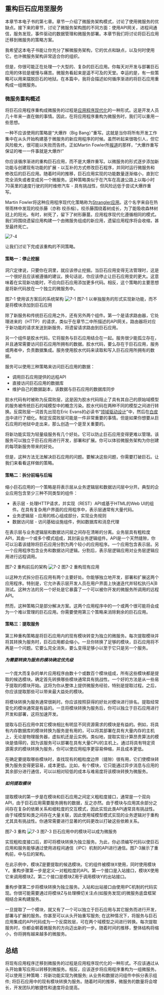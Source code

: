 ## 重构巨石应用至服务

本章节本电子书的第七章。章节一介绍了微服务架构模式，讨论了使用微服务的优缺点。接下来的章节，讨论了微服务架构图的不同方面：使用API网关，进程间通信，服务发现，事件驱动的数据管理和微服务部署。本章节我们将讨论将巨石应用迁移到微服务的策略方案。

我希望这本电子书能让你充分了解微服务架构，它的优点和缺点，以及何时使用它。也许微服务架构非常适合你的组织。

但是，你很可能正在处理一个大型的、复杂的巨石应用。你每天对开发与部署巨石应用的体验是缓慢与痛苦。微服务看起来是遥不可及的天堂。幸运的是，有一些策略可以用来摆脱巨石的地狱。在本篇中，我将会描述如何循序渐进的将巨石应用重构成一组微服务。

### 微服务重构概述

将巨石应用程序重构成微服务的过程是[应用程序现代化](https://en.wikipedia.org/wiki/Software_modernization)的一种形式。这是开发人员几十年来一直在做的事情。因此，在将应用程序重构为微服务时，我们可以重用一些思想。

一种不应该使用的策略是“大爆炸（Big Bang）”重写。这就是当你将所有开发工作集中在从头开始构建基于微服务的新应用程序的时候。虽然听起来很吸引人，但它风险极大，很可能以失败而告终。正如Martin Fowler所[报道](http://www.randyshoup.com/evolutionary-architecture)的那样，“大爆炸重写保证的唯一一件事就是大爆炸!”

你应该循序渐进的重构巨石应用，而不是大爆炸重写。以微服务的形式逐步添加新功能与创建现有功能的扩展 - 以互补的方式修改巨石程序，并同时运行微服务和修改后的巨石应用。随着时间的推移，巨石应用实现的功能数量逐渐缩小，直到它完全消失或者变成另一个微服务。这种策略类似于在汽车在高速公路上以每小时70英里的速度行驶的同时维修汽车 - 具有挑战性，但风险远低于尝试大爆炸重写。

Martin Fowler将这种应用程序现代化策略称为[Strangler应用](http://www.martinfowler.com/bliki/StranglerApplication.html)。这个名字来自在热带雨林中发现的绞杀藤（亦称 绞杀榕）。绞杀藤围绕着树成长，为了能吸收森林树冠上的阳光。有时，树死了，留下了树形藤蔓。应用程序现代化遵循相同的模式。我们将围绕遗留应用构建一个由微服务组成的新应用，遗留应用程序将会收缩，甚至最终死亡。

![7-4](images/7-4.jpg)

让我们讨论下完成该重构的不同策略。

#### 策略一：停止挖掘
洞穴定律说，只要你在洞里，就应该停止挖掘。当巨石应用变得无法管理时，这是一个很好且应该被遵循的建议。换句话说，你应该停止让巨石应用变的更大。这意味着在实现新功能时，不应向巨石应用添加更多代码。相反，这个策略的主要思想是将新代码放在一个独立的微服务中。

图7-1 使用该方案后的系统架构
![7-1](images/7-1.png)
图7-1 以单独服务的形式实现新功能，而不是将模块添加到巨石应用

除了新服务和传统巨石应用之外，还有另外两个组件。第一个是请求路由器，它处理进来的（HTTP）的请求，类似于在章节二中所描述的API网关。路由器将对应于新功能的请求发送到新服务，将遗留请求路由到巨石应用。

另一个组件是胶水代码，它将服务与巨石应用结合在一起。服务很少能孤立存在，并且通常需要访问巨石应用所拥有的数据。胶水代码，要么存在于巨石应用，服务或两者中，负责数据集成。服务使用胶水代码来读取和写入巨石应用所拥有的数据。

服务可以使用三种策略来访问巨石应用的数据：
- 调用巨石应用提供的远程API
- 直接访问巨石应用的数据库
- 维护自己的数据副本，该数据与巨石应用的数据库同步

胶水代码有时被称为反腐败层，这是因为胶水代码阻止了具有其自己的原始域模型的服务被传统巨石的域模型中的概念污染。胶水代码在两种不同的模型之间进行转换。反腐败层一词首先出现在Eric Evans的必读书“[领域驱动设计](http://www.amazon.com/Domain-Driven-Design-Tackling-Complexity-Software/dp/0321125215/ref=sr_1_1?ie=UTF8&s=books&qid=1238687848&sr=8-1)”中，然后在[白皮书](https://docs.scala-lang.org/overviews/core/futures.html)中进行了细化。制定反腐败层可能是一件非常重要的事情。但是如果你想要从巨石应用的地狱中走出来，那么创造一个是至关重要的。

将新功能实现为轻量级服务有几个好处。它可以防止巨石应用变得更难以管理。该服务可以独立于巨石应用进行开发，部署和扩展。你可以体验微服务架构为你创建的每项新服务带来的好处。

但是，这种方法无法解决巨石应用的问题。要解决这些问题，你需要打破巨石。让我们来看看这样做的策略。

#### 策略二：拆分前端与后端

缩小巨石应用的一个策略是将表示层从业务逻辑层和数据访问层中分开。典型的企业应用包含至少三种不同类型的组件：
- 表示层 - 处理HTTP请求，并实现（REST）API或基于HTML的Web UI的组件。在具有复杂用户界面的应用程序中，表示层通常有大量代码。
- 业务逻辑层 - 应用的核心组成部分，实现业务规则
- 数据访问层 - 访问基础设施组件，例如数据库和消息代理

在表示层与业务逻辑层和数据访问层之间存在清晰的分离。业务层具有粗粒度API，其由一个或多个模式组成，其封装业务逻辑组件。API是一个天然缝隙，你可以沿着该缝隙将巨石应用分割为两个较小的应用程序。一个应用包含表示层。另一个应用程序包含业务和数据访问逻辑。分割后，表示层逻辑应用对业务层逻辑应用进行远程调用。

图7-2 重构前后的架构
![7-2](images/7-2.png)
图7-2 重构现有应用

以这种方式拆分巨石应用有两个主要好处。你能够独立地开发，部署和扩展这两个应用程序。特别是，它允许表示层开发人员在用户界面上快速迭代并轻松执行A|B测试。这种方法的另一个好处是它暴露了一个可以被你开发的微服务所调用的远程API。

然而，这种策略只是部分解决方案。这两个应用程序中的一个或两个很可能将会成为一个难以管理的巨石应用。你需要使用第三个策略来消除剩余的巨石应用。

#### 策略三：提取服务

第三种重构策略是将巨石应用内的现有模块转变为独立的微服务。每次提取模块并将其转换为服务时，巨石应用都会缩小。一旦你转换了足够的模块，巨石应用将不再是一个问题。它要么完全消失，要么变得足够小以至于它只是另一个服务。

##### 为需要转换为服务的模块确定优先级

一个庞大而复杂的单片应用程序由数十个或数百个模块组成，所有这些模块都是提取的候选模块。确定首先转换哪些模块通常具有挑战性。一个好的方法是从一些易于提取的模块开始。这将为你从整体上提供微服务经验，特别是提取过程。之后，你应该提取那些可以带来最大益处的模块。

将模块转换为服务通常很耗时。你应该按照获得的好处对模块进行排名。提取经常变化的模块通常是有益的。一旦将模块转换为服务后，你可以独立于巨石应用进行开发和部署，这将加速开发。

提取与巨石应用中其它模块相比有明显不同资源需求的模块是有益的。例如，将具有内存数据库的模块转换为服务是有用的，可以将其部署在具有大量内存的主机上，无论是物理服务器，虚拟机还是云实例。类似地，提取实现计算昂贵算法的模块是值得的，因为该服务可以部署在具有大量CPU的主机上。通过将具有特定资源需求的模块转换为服务，你可以使应用程序更容易伸缩，并且成本更低。

在确定要提取哪些模块时，查找现有的粗粒度边界（缝隙）很有用，它们使模块转换为服务变得更容易，成本更低。比如，有个模块，它只能通过异步消息与应用的其余部分进行通信，可以以相对较低的成本与难易度将该模块转换为微服务。

##### 如何提取模块
提取模块的第一步是在模块和巨石应用之间定义粗粒度接口，通常是一个双向API，由于巨石应用需要服务拥有的数据，反之亦然。由于模块与应用其余部分之间存在复杂的依赖关系和细粒度的交互模式，因此实现此类API通常具有挑战性。由于域模型和类之间存在大量关联，因此使用域模型模式实现的业务逻辑对于重构尤其具有挑战性。你通常需要进行显著的代码更改以打破这些依赖关系。

图7-3 重构
![7-3](images/7-3.png)
图7-3 巨石应用中的模块可以成为微服务

实现粗粒度接口后，即可将模块转换为独立服务。为此，你必须编写代码以使巨石应用和服务能够通过使用进程间通信（IPC）机制的API进行通信。图7-3展示了重构前，中与后的架构。

在此示例中，模块Z是要提取的候选模块。它的组件被模块X使用，同时使用模块Y。重构步骤第一步是定义一对粗粒度的API。第一个接口是入站接口，模块X使用它来调用模块Z。第二个接口是模块Z用于调用模块Y的出站接口。

重构步骤第二步将模块转换为独立服务。入站和出站接口由使用IPC机制的代码实现。你很可能需要通过将模块Z与处理横切关注点(如服务发现)的微服务底盘框架相结合来构建服务。

一旦提取了一个模块，就又有了一个可以独立于巨石应用与其它服务而进行开发，部署与扩展的服务。你甚至可以从头开始重写服务; 在这种情况下，将服务与巨石应用集成的API代码成为一个反腐败层，可在两个域模型之间进行转换。每次提取服务时，你都会朝着微服务的方向迈出新的一步。随着时间的推移，整体结构将缩小，你将拥有越来越多的微服务。

## 总结

将现有应用程序迁移到微服务的过程是应用程序现代化的一种形式。不应该通过从头开始重写应用以转移到微服务。相反，应该逐步将应用程序重构为一组微服务。可以使用三种策略：将新功能实现为微服务; 从业务和数据访问组件中拆分表示组件; 将巨石应用中的现有模块转换为服务。随着时间的推移，微服务的数量将会增长，开发团队的敏捷性和速度将会提高。